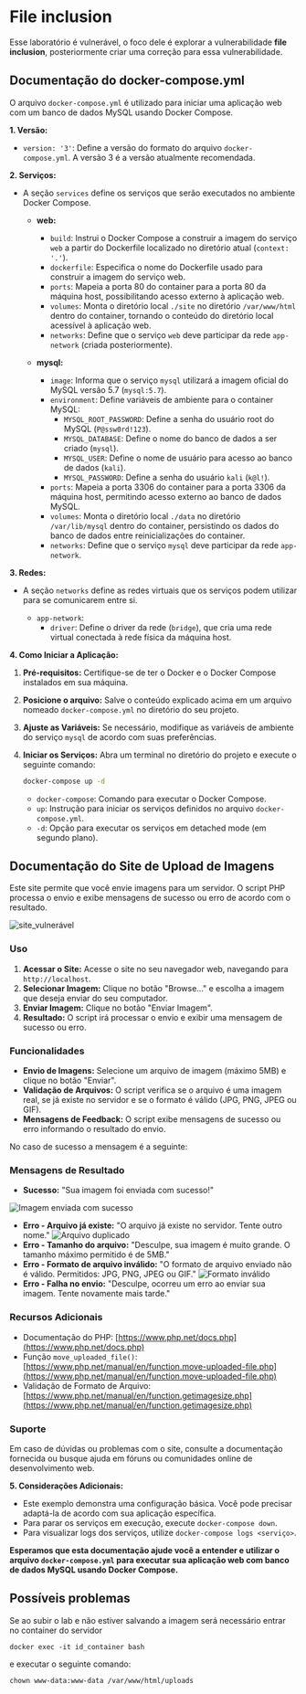 # File inclusion

Esse laboratório é vulnerável, o foco dele é explorar a vulnerabilidade **file inclusion**, posteriormente criar uma correção para essa vulnerabilidade.

## Documentação do docker-compose.yml

O arquivo `docker-compose.yml` é utilizado para iniciar uma aplicação web com um banco de dados MySQL usando Docker Compose.

**1. Versão:**

- `version: '3'`: Define a versão do formato do arquivo `docker-compose.yml`. A versão 3 é a versão atualmente recomendada.

**2. Serviços:**

- A seção `services` define os serviços que serão executados no ambiente Docker Compose.

  - **web:**
    - `build`: Instrui o Docker Compose a construir a imagem do serviço `web` a partir do Dockerfile localizado no diretório atual (`context: '.'`).
    - `dockerfile`: Especifica o nome do Dockerfile usado para construir a imagem do serviço web.
    - `ports`: Mapeia a porta 80 do container para a porta 80 da máquina host, possibilitando acesso externo à aplicação web.
    - `volumes`: Monta o diretório local `./site` no diretório `/var/www/html` dentro do container, tornando o conteúdo do diretório local acessível à aplicação web.
    - `networks`: Define que o serviço `web` deve participar da rede `app-network` (criada posteriormente).

  - **mysql:**
    - `image`: Informa que o serviço `mysql` utilizará a imagem oficial do MySQL versão 5.7 (`mysql:5.7`).
    - `environment`: Define variáveis de ambiente para o container MySQL:
      - `MYSQL_ROOT_PASSWORD`: Define a senha do usuário root do MySQL (`P@ssw0rd!123`).
      - `MYSQL_DATABASE`: Define o nome do banco de dados a ser criado (`mysql`).
      - `MYSQL_USER`: Define o nome de usuário para acesso ao banco de dados (`kali`).
      - `MYSQL_PASSWORD`: Define a senha do usuário `kali` (`k@l!`).
    - `ports`: Mapeia a porta 3306 do container para a porta 3306 da máquina host, permitindo acesso externo ao banco de dados MySQL.
    - `volumes`: Monta o diretório local `./data` no diretório `/var/lib/mysql` dentro do container, persistindo os dados do banco de dados entre reinicializações do container.
    - `networks`: Define que o serviço `mysql` deve participar da rede `app-network`.

**3. Redes:**

- A seção `networks` define as redes virtuais que os serviços podem utilizar para se comunicarem entre si.

  - `app-network`:
    - `driver`: Define o driver da rede (`bridge`), que cria uma rede virtual conectada à rede física da máquina host.

**4. Como Iniciar a Aplicação:**

1. **Pré-requisitos:** Certifique-se de ter o Docker e o Docker Compose instalados em sua máquina.
2. **Posicione o arquivo:** Salve o conteúdo explicado acima em um arquivo nomeado `docker-compose.yml` no diretório do seu projeto.
3. **Ajuste as Variáveis:** Se necessário, modifique as variáveis de ambiente do serviço `mysql` de acordo com suas preferências.
4. **Iniciar os Serviços:** Abra um terminal no diretório do projeto e execute o seguinte comando:

   ```bash
   docker-compose up -d
   ```

   - `docker-compose`: Comando para executar o Docker Compose.
   - `up`: Instrução para iniciar os serviços definidos no arquivo `docker-compose.yml`.
   - `-d`: Opção para executar os serviços em detached mode (em segundo plano).

## Documentação do Site de Upload de Imagens

Este site permite que você envie imagens para um servidor. O script PHP processa o envio e exibe mensagens de sucesso ou erro de acordo com o resultado.

![site_vulnerável](img/site_vuln.png)

### Uso

1. **Acessar o Site:** Acesse o site no seu navegador web, navegando para `http://localhost`.
2. **Selecionar Imagem:** Clique no botão "Browse..." e escolha a imagem que deseja enviar do seu computador.
3. **Enviar Imagem:** Clique no botão "Enviar Imagem".
4. **Resultado:** O script irá processar o envio e exibir uma mensagem de sucesso ou erro.

### Funcionalidades

- **Envio de Imagens:** Selecione um arquivo de imagem (máximo 5MB) e clique no botão "Enviar".
- **Validação de Arquivos:** O script verifica se o arquivo é uma imagem real, se já existe no servidor e se o formato é válido (JPG, PNG, JPEG ou GIF).
- **Mensagens de Feedback:** O script exibe mensagens de sucesso ou erro informando o resultado do envio.

No caso de sucesso a mensagem é a seguinte:

### Mensagens de Resultado

- **Sucesso:** "Sua imagem foi enviada com sucesso!"

![Imagem enviada com sucesso](img/site_vuln_envio_sucesso.png)
  
- **Erro - Arquivo já existe:** "O arquivo já existe no servidor. Tente outro nome."
  ![Arquivo duplicado](img/site_vuln_arquivo_duplicado.png)
- **Erro - Tamanho do arquivo:** "Desculpe, sua imagem é muito grande. O tamanho máximo permitido é de 5MB."
- **Erro - Formato de arquivo inválido:** "O formato de arquivo enviado não é válido. Permitidos: JPG, PNG, JPEG ou GIF."
  ![Formato inválido](img/site_vuln_formato_invalido.png)
- **Erro - Falha no envio:** "Desculpe, ocorreu um erro ao enviar sua imagem. Tente novamente mais tarde."

### Recursos Adicionais

- Documentação do PHP: [https://www.php.net/docs.php](https://www.php.net/docs.php)
- Função `move_uploaded_file()`: [https://www.php.net/manual/en/function.move-uploaded-file.php](https://www.php.net/manual/en/function.move-uploaded-file.php)
- Validação de Formato de Arquivo: [https://www.php.net/manual/en/function.getimagesize.php](https://www.php.net/manual/en/function.getimagesize.php)

### Suporte

Em caso de dúvidas ou problemas com o site, consulte a documentação fornecida ou busque ajuda em fóruns ou comunidades online de desenvolvimento web.

**5. Considerações Adicionais:**

- Este exemplo demonstra uma configuração básica. Você pode precisar adaptá-la de acordo com sua aplicação específica.
- Para parar os serviços em execução, execute `docker-compose down`.
- Para visualizar logs dos serviços, utilize `docker-compose logs <serviço>`.

**Esperamos que esta documentação ajude você a entender e utilizar o arquivo `docker-compose.yml` para executar sua aplicação web com banco de dados MySQL usando Docker Compose.**

## Possíveis problemas

Se ao subir o lab e não estiver salvando a imagem será necessário entrar no container do servidor

```shell
docker exec -it id_container bash
```

 e executar o seguinte comando:

 ```shell
 chown www-data:www-data /var/www/html/uploads
 ```
